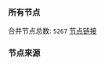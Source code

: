 ### 所有节点
合并节点总数: `5267`
[节点链接](https://github.com/rzhy1/33/raw/master/sub/sub_merge_base64.txt)

### 节点来源
